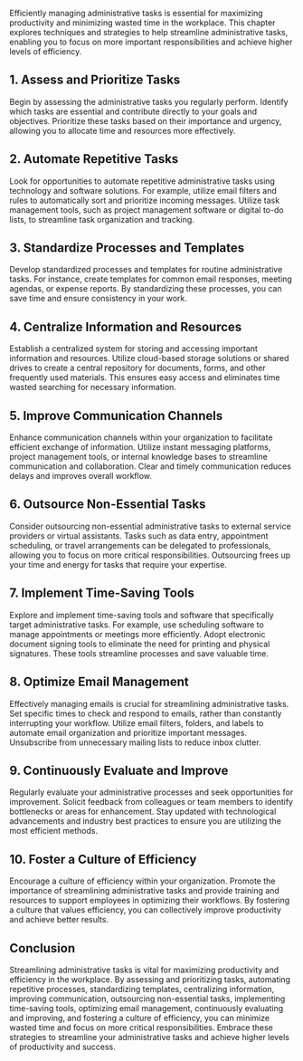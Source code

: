 
Efficiently managing administrative tasks is essential for maximizing productivity and minimizing wasted time in the workplace. This chapter explores techniques and strategies to help streamline administrative tasks, enabling you to focus on more important responsibilities and achieve higher levels of efficiency.

## 1\. Assess and Prioritize Tasks

Begin by assessing the administrative tasks you regularly perform. Identify which tasks are essential and contribute directly to your goals and objectives. Prioritize these tasks based on their importance and urgency, allowing you to allocate time and resources more effectively.

## 2\. Automate Repetitive Tasks

Look for opportunities to automate repetitive administrative tasks using technology and software solutions. For example, utilize email filters and rules to automatically sort and prioritize incoming messages. Utilize task management tools, such as project management software or digital to-do lists, to streamline task organization and tracking.

## 3\. Standardize Processes and Templates

Develop standardized processes and templates for routine administrative tasks. For instance, create templates for common email responses, meeting agendas, or expense reports. By standardizing these processes, you can save time and ensure consistency in your work.

## 4\. Centralize Information and Resources

Establish a centralized system for storing and accessing important information and resources. Utilize cloud-based storage solutions or shared drives to create a central repository for documents, forms, and other frequently used materials. This ensures easy access and eliminates time wasted searching for necessary information.

## 5\. Improve Communication Channels

Enhance communication channels within your organization to facilitate efficient exchange of information. Utilize instant messaging platforms, project management tools, or internal knowledge bases to streamline communication and collaboration. Clear and timely communication reduces delays and improves overall workflow.

## 6\. Outsource Non-Essential Tasks

Consider outsourcing non-essential administrative tasks to external service providers or virtual assistants. Tasks such as data entry, appointment scheduling, or travel arrangements can be delegated to professionals, allowing you to focus on more critical responsibilities. Outsourcing frees up your time and energy for tasks that require your expertise.

## 7\. Implement Time-Saving Tools

Explore and implement time-saving tools and software that specifically target administrative tasks. For example, use scheduling software to manage appointments or meetings more efficiently. Adopt electronic document signing tools to eliminate the need for printing and physical signatures. These tools streamline processes and save valuable time.

## 8\. Optimize Email Management

Effectively managing emails is crucial for streamlining administrative tasks. Set specific times to check and respond to emails, rather than constantly interrupting your workflow. Utilize email filters, folders, and labels to automate email organization and prioritize important messages. Unsubscribe from unnecessary mailing lists to reduce inbox clutter.

## 9\. Continuously Evaluate and Improve

Regularly evaluate your administrative processes and seek opportunities for improvement. Solicit feedback from colleagues or team members to identify bottlenecks or areas for enhancement. Stay updated with technological advancements and industry best practices to ensure you are utilizing the most efficient methods.

## 10\. Foster a Culture of Efficiency

Encourage a culture of efficiency within your organization. Promote the importance of streamlining administrative tasks and provide training and resources to support employees in optimizing their workflows. By fostering a culture that values efficiency, you can collectively improve productivity and achieve better results.

## Conclusion

Streamlining administrative tasks is vital for maximizing productivity and efficiency in the workplace. By assessing and prioritizing tasks, automating repetitive processes, standardizing templates, centralizing information, improving communication, outsourcing non-essential tasks, implementing time-saving tools, optimizing email management, continuously evaluating and improving, and fostering a culture of efficiency, you can minimize wasted time and focus on more critical responsibilities. Embrace these strategies to streamline your administrative tasks and achieve higher levels of productivity and success.
